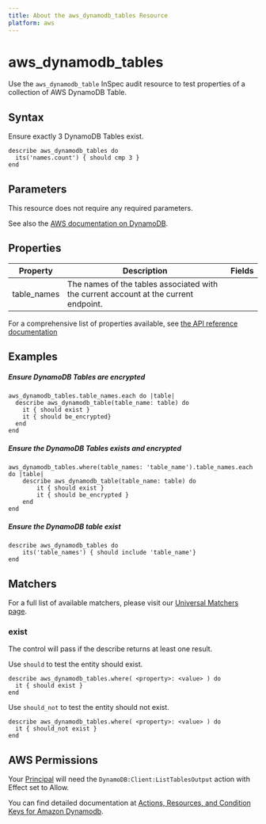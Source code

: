```yaml
---
title: About the aws_dynamodb_tables Resource
platform: aws
---
```


# aws\_dynamodb\_tables

Use the `aws_dynamodb_table` InSpec audit resource to test properties of a collection of AWS DynamoDB Table.

## Syntax

 Ensure exactly 3 DynamoDB Tables exist.

    describe aws_dynamodb_tables do
      its('names.count') { should cmp 3 }
    end

## Parameters

This resource does not require any required parameters.

See also the [AWS documentation on DynamoDB](https://docs.aws.amazon.com/dynamodb/?id=docs_gateway).

## Properties

| Property | Description | Fields |
| --- | --- | --- |
|table\_names                 | The names of the tables associated with the current account at the current endpoint. |

For a comprehensive list of properties available, see [the API reference documentation](https://docs.aws.amazon.com/amazondynamodb/latest/APIReference/API_ListTables.html)

## Examples

##### Ensure DynamoDB Tables are encrypted

    aws_dynamodb_tables.table_names.each do |table|
      describe aws_dynamodb_table(table_name: table) do
        it { should exist }
        it { should be_encrypted}
      end
    end

##### Ensure the DynamoDB Tables exists and encrypted
    aws_dynamodb_tables.where(table_names: 'table_name').table_names.each do |table|
        describe aws_dynamodb_table(table_name: table) do
            it { should exist }
            it { should be_encrypted }
        end
    end

##### Ensure the DynamoDB table exist
    describe aws_dynamodb_tables do
        its('table_names') { should include 'table_name'}
    end

## Matchers

For a full list of available matchers, please visit our [Universal Matchers page](https://www.inspec.io/docs/reference/matchers/).

### exist

The control will pass if the describe returns at least one result.

Use `should` to test the entity should exist.

    describe aws_dynamodb_tables.where( <property>: <value> ) do
      it { should exist }
    end

Use `should_not` to test the entity should not exist.

    describe aws_dynamodb_tables.where( <property>: <value> ) do
      it { should_not exist }
    end

## AWS Permissions

Your [Principal](https://docs.aws.amazon.com/IAM/latest/UserGuide/intro-structure.html#intro-structure-principal) will need the `DynamoDB:Client:ListTablesOutput` action with Effect set to Allow.

You can find detailed documentation at [Actions, Resources, and Condition Keys for Amazon Dynamodb](https://docs.aws.amazon.com/IAM/latest/UserGuide/list_amazondynamodb.html).
